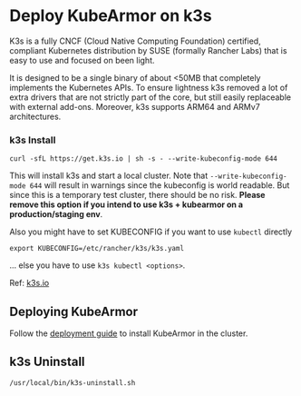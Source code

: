 # Deploy KubeArmor on k3s

K3s is a fully CNCF (Cloud Native Computing Foundation) certified, compliant Kubernetes distribution by SUSE (formally Rancher Labs) that is easy to use and focused on been light.

It is designed to be a single binary of about <50MB that completely implements the Kubernetes APIs. To ensure lightness k3s removed a lot of extra drivers that are not strictly part of the core, but still easily replaceable with external add-ons. Moreover, k3s supports ARM64 and ARMv7 architectures.

### k3s Install

```
curl -sfL https://get.k3s.io | sh -s - --write-kubeconfig-mode 644
```

This will install k3s and start a local cluster. Note that `--write-kubeconfig-mode 644` will result in warnings since the kubeconfig is world readable. But since this is a temporary test cluster, there should be no risk. **Please remove this option if you intend to use k3s + kubearmor on a production/staging env**.

Also you might have to set KUBECONFIG if you want to use `kubectl` directly
```
export KUBECONFIG=/etc/rancher/k3s/k3s.yaml
```
... else you have to use `k3s kubectl <options>`.

Ref: [k3s.io](https://k3s.io/)

## Deploying KubeArmor

Follow the [deployment guide](../../getting-started/deployment_guide.md) to install KubeArmor in the cluster.

## k3s Uninstall

```
/usr/local/bin/k3s-uninstall.sh
```

